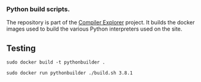 ### Python build scripts.

The repository is part of the [Compiler Explorer](https://godbolt.org/) project. It builds
the docker images used to build the various Python interpreters used on the site.


## Testing

`sudo docker build -t pythonbuilder .`

`sudo docker run pythonbuilder ./build.sh 3.8.1`
